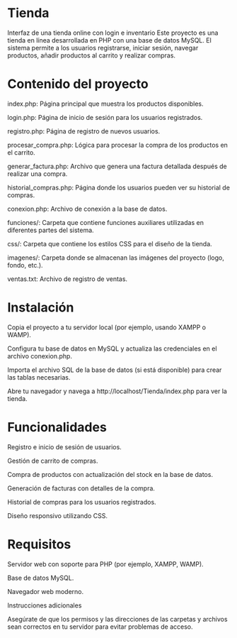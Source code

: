 # Tienda
Interfaz de una tienda online con login e inventario
Este proyecto es una tienda en línea desarrollada en PHP con una base de datos MySQL. El sistema permite a los usuarios registrarse, iniciar sesión, navegar productos, añadir productos al carrito y realizar compras.

# Contenido del proyecto
index.php: Página principal que muestra los productos disponibles.

login.php: Página de inicio de sesión para los usuarios registrados.

registro.php: Página de registro de nuevos usuarios.

procesar_compra.php: Lógica para procesar la compra de los productos en el carrito.

generar_factura.php: Archivo que genera una factura detallada después de realizar una compra.

historial_compras.php: Página donde los usuarios pueden ver su historial de compras.

conexion.php: Archivo de conexión a la base de datos.

funciones/: Carpeta que contiene funciones auxiliares utilizadas en diferentes partes del sistema.

css/: Carpeta que contiene los estilos CSS para el diseño de la tienda.

imagenes/: Carpeta donde se almacenan las imágenes del proyecto (logo, fondo, etc.).

ventas.txt: Archivo de registro de ventas.

# Instalación

Copia el proyecto a tu servidor local (por ejemplo, usando XAMPP o WAMP).

Configura tu base de datos en MySQL y actualiza las credenciales en el archivo conexion.php.

Importa el archivo SQL de la base de datos (si está disponible) para crear las tablas necesarias.

Abre tu navegador y navega a http://localhost/Tienda/index.php para ver la tienda.

# Funcionalidades

Registro e inicio de sesión de usuarios.

Gestión de carrito de compras.

Compra de productos con actualización del stock en la base de datos.

Generación de facturas con detalles de la compra.

Historial de compras para los usuarios registrados.

Diseño responsivo utilizando CSS.

# Requisitos

Servidor web con soporte para PHP (por ejemplo, XAMPP, WAMP).

Base de datos MySQL.

Navegador web moderno.

Instrucciones adicionales

Asegúrate de que los permisos y las direcciones de las carpetas y archivos sean correctos en tu servidor para evitar problemas de acceso.
